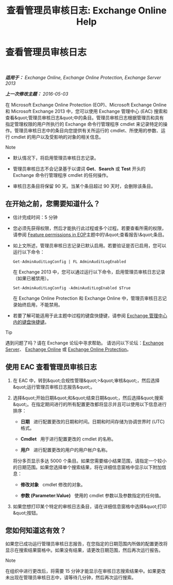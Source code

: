 ﻿---
title: '查看管理员审核日志: Exchange Online Help'
TOCTitle: 查看管理员审核日志
ms:assetid: 5c62072a-556d-4fea-9973-d668c6b9fd57
ms:mtpsurl: https://technet.microsoft.com/zh-cn/library/Dn342832(v=EXCHG.150)
ms:contentKeyID: 56271391
ms.date: 05/23/2018
mtps_version: v=EXCHG.150
ms.translationtype: MT
---

# 查看管理员审核日志

 

_**适用于：** Exchange Online, Exchange Online Protection, Exchange Server 2013_

_**上一次修改主题：** 2016-05-03_

在 Microsoft Exchange Online Protection (EOP)、Microsoft Exchange Online 和 Microsoft Exchange 2013 中，您可以使用 Exchange 管理中心 (EAC) 搜索和查看\&quot;管理员审核日志\&quot;中的条目。管理员审核日志根据管理员和具有指定管理权限的用户所执行的 Exchange 命令行管理程序 cmdlet 来记录特定的操作。管理员审核日志中的条目向您提供有关所运行的 cmdlet、所使用的参数、运行 cmdlet 的用户以及受影响的对象的相关信息。

> [!NOTE]
> <ul>
> <li><p>默认情况下，将启用管理员审核日志记录。</p></li>
> <li><p>管理员审核日志不会记录基于以谓词 <strong>Get</strong>、<strong>Search</strong> 或 <strong>Test</strong> 开头的 Exchange 命令行管理程序 cmdlet 的任何操作。</p></li>
> <li><p>审核日志条目将保留 90 天。当某个条目超过 90 天时，会删除该条目。</p></li>
> </ul>


## 在开始之前，您需要知道什么？

  - 估计完成时间：5 分钟

  - 您必须先获得权限，然后才能执行此过程或多个过程。若要查看所需的权限，请参阅 [Feature permissions in EOP](https://technet.microsoft.com/zh-cn/library/jj723125\(v=exchg.150\))主题中的\&quot;查看报告\&quot;条目。

  - 如上文所述，管理员审核日志记录已默认启用。若要验证是否已启用，您可以运行以下命令：
    
        Get-AdminAuditLogConfig | FL AdminAuditLogEnabled
    
    在 Exchange 2013 中，您可以通过运行以下命令，启用管理员审核日志记录（如果已被禁用）。
    
        Set-AdminAuditLogConfig -AdminAuditLogEnabled $True
    
    在 Exchange Online Protection 和 Exchange Online 中，管理员审核日志记录始终启用，不能禁用。

  - 若要了解可能适用于此主题中过程的键盘快捷键，请参阅 [Exchange 管理中心内的键盘快捷键](keyboard-shortcuts-in-the-exchange-admin-center-exchange-online-protection-help.md)。

> [!tip]
> 遇到问题了吗？请在 Exchange 论坛中寻求帮助。 请访问以下论坛：<a href="https://go.microsoft.com/fwlink/p/?linkid=60612">Exchange Server</a>、 <a href="https://go.microsoft.com/fwlink/p/?linkid=267542">Exchange Online</a> 或 <a href="https://go.microsoft.com/fwlink/p/?linkid=285351">Exchange Online Protection</a>。


## 使用 EAC 查看管理员审核日志

1.  在 EAC 中，转到\&quot;合规性管理\&quot;\>\&quot;审核\&quot;，然后选择\&quot;运行管理员审核日志报告\&quot;。

2.  选择\&quot;开始日期\&quot;和\&quot;结束日期\&quot;，然后选择\&quot;搜索\&quot;。在指定期间进行的所有配置更改都将显示并且可以使用以下信息进行排序：
    
      - **日期**   进行配置更改的日期和时间。日期和时间存储为协调世界时 (UTC) 格式。
    
      - **Cmdlet**   用于进行配置更改的 cmdlet 的名称。
    
      - **用户**   进行配置更改的用户的用户帐户名称。
    
    将分多页显示多达 5000 个条目。如果您需要缩小结果范围，请指定一个较小的日期范围。如果您选择单个搜索结果，将在详细信息窗格中显示以下附加信息：
    
      - **修改对象**   cmdlet 修改的对象。
    
      - **参数 (Parameter:Value)**   使用的 cmdlet 参数以及参数指定的任何值。

3.  如果您想打印某个特定的审核日志条目，请在详细信息窗格中选择\&quot;打印\&quot;按钮。

## 您如何知道这有效？

如果您已成功运行管理员审核日志报告，在您指定的日期范围内所做的配置更改将显示在搜索结果窗格中。如果没有结果，请更改日期范围，然后再次运行报告。

> [!NOTE]
> 在组织中进行更改后，将需要 15 分钟才能显示在审核日志搜索结果中。如果更改未出现在管理员审核日志中，请等待几分钟，然后再次运行搜索。

